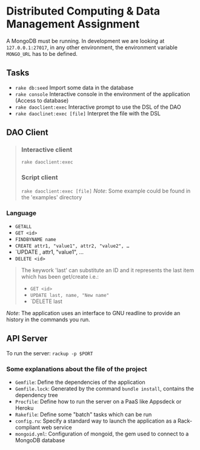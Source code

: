 Distributed Computing & Data Management Assignment
=================================================

A MongoDB must be running. In development we are looking at `127.0.0.1:27017`,
in any other environment, the environment variable `MONGO_URL` has to be defined.

Tasks
-----

* `rake db:seed` Import some data in the database
* `rake console` Interactive console in the environment of the application (Access to database)
* `rake daoclient:exec` Interactive prompt to use the DSL of the DAO
* `rake daoclinet:exec [file]` Interpret the file with the DSL

DAO Client
----------

> ### Interactive client
> `rake daoclient:exec`
> ### Script client
> `rake daoclient:exec [file]`
> _Note_: Some example could be found in the 'examples' directory

### Language

* `GETALL`
* `GET <id>`
* `FINDBYNAME name`
* `CREATE attr1, "value1", attr2, "value2", …`
* `UPDATE <id>, attr1, "value1", …
* `DELETE <id>`

> The keywork 'last' can substitute an ID and it represents the last item which has been get/create
> i.e.:
> * `GET <id>`
> * `UPDATE last, name, "New name"`
> * `DELETE last

_Note_: The application uses an interface to GNU readline to provide an history in the commands
you run.


API Server
----------

To run the server: `rackup -p $PORT`


### Some explanations about the file of the project

* `Gemfile`: Define the dependencies of the application
* `Gemfile.lock`: Generated by the command `bundle install`, contains the dependency tree
* `Procfile`: Define how to run the server on a PaaS like Appsdeck or Heroku
* `Rakefile`: Define some "batch" tasks which can be run
* `config.ru`: Specify a standard way to launch the application as a Rack-compliant web service
* `mongoid.yml`: Configuration of mongoid, the gem used to connect to a MongoDB database
